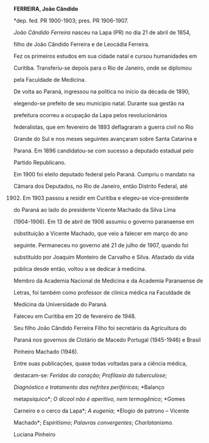 **FERREIRA, João Cândido**



\*dep. fed. PR 1900-1903; pres. PR 1906-1907.



*João Cândido Ferreira* nasceu na Lapa (PR) no dia 21 de abril de 1854,

filho de João Cândido Ferreira e de Leocádia Ferreira.



Fez os primeiros estudos em sua cidade natal e cursou humanidades em

Curitiba. Transferiu-se depois para o Rio de Janeiro, onde se diplomou

pela Faculdade de Medicina.



De volta ao Paraná, ingressou na política no início da década de 1890,

elegendo-se prefeito de seu município natal. Durante sua gestão na

prefeitura ocorreu a ocupação da Lapa pelos revolucionários

federalistas, que em fevereiro de 1893 deflagraram a guerra civil no Rio

Grande do Sul e nos meses seguintes avançaram sobre Santa Catarina e

Paraná. Em 1896 candidatou-se com sucesso a deputado estadual pelo

Partido Republicano.



Em 1900 foi eleito deputado federal pelo Paraná. Cumpriu o mandato na

Câmara dos Deputados, no Rio de Janeiro, então Distrito Federal, até

1902. Em 1903 passou a residir em Curitiba e elegeu-se vice-presidente

do Paraná ao lado do presidente Vicente Machado da Silva Lima

(1904-1906). Em 13 de abril de 1906 assumiu o governo paranaense em

substituição a Vicente Machado, que veio a falecer em março do ano

seguinte. Permaneceu no governo até 21 de julho de 1907, quando foi

substituído por Joaquim Monteiro de Carvalho e Silva. Afastado da vida

pública desde então, voltou a se dedicar à medicina.



Membro da Academia Nacional de Medicina e da Academia Paranaense de

Letras, foi também como professor de clínica médica na Faculdade de

Medicina da Universidade do Paraná.



Faleceu em Curitiba em 20 de fevereiro de 1948.



Seu filho João Cândido Ferreira Filho foi secretário da Agricultura do

Paraná nos governos de Clotário de Macedo Portugal (1945-1946) e Brasil

Pinheiro Machado (1946).



Entre suas publicações, quase todas voltadas para a ciência médica,

destacam-se: *Feridas do coração*; *Profilaxia da tuberculose*;

*Diagnóstico e tratamento das nefrites periféricas*; *Balanço

metapsíquico*; *O álcool não é aperitivo, nem termogênico*; *Gomes

Carneiro e o cerco da Lapa*; *A eugenia*; *Elogio de patrono – Vicente

Machado*; *Espiritismo*; *Palavras convergentes*; *Charlatanismo.*



Luciana Pinheiro



